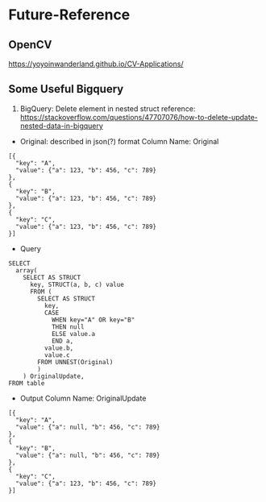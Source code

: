 # Future-Reference

##  OpenCV
https://yoyoinwanderland.github.io/CV-Applications/

## Some Useful Bigquery
1. BigQuery: Delete element in nested struct
reference: https://stackoverflow.com/questions/47707076/how-to-delete-update-nested-data-in-bigquery

- Original: described in json(?) format
Column Name: Original
```
[{
  "key": "A",
  "value": {"a": 123, "b": 456, "c": 789}
},
{
  "key": "B",
  "value": {"a": 123, "b": 456, "c": 789}
},
{
  "key": "C",
  "value": {"a": 123, "b": 456, "c": 789}
}]
```
- Query
```
SELECT 
  array(
    SELECT AS STRUCT
      key, STRUCT(a, b, c) value
      FROM (
        SELECT AS STRUCT
          key,
          CASE 
            WHEN key="A" OR key="B"
            THEN null
            ELSE value.a 
            END a,
          value.b,
          value.c
        FROM UNNEST(Original)
        )
    ) OriginalUpdate,
FROM table
```
- Output
Column Name: OriginalUpdate
```
[{
  "key": "A",
  "value": {"a": null, "b": 456, "c": 789}
},
{
  "key": "B",
  "value": {"a": null, "b": 456, "c": 789}
},
{
  "key": "C",
  "value": {"a": 123, "b": 456, "c": 789}
}]
```
